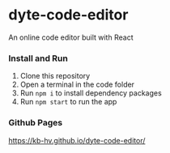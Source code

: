 # dyte-code-editor
An online code editor built with React
### Install and Run
1. Clone this repository
2. Open a terminal in the code folder
3. Run `npm i` to install dependency packages
4. Run `npm start` to run the app
### Github Pages
https://kb-hv.github.io/dyte-code-editor/
